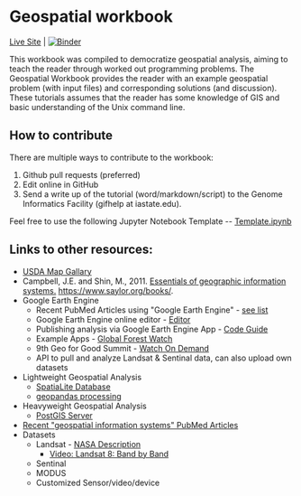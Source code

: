 # Geospatial workbook

[Live Site](https://geospatial.101workbook.org/) | [![Binder](https://mybinder.org/badge_logo.svg)](https://mybinder.org/v2/gh/ISUgenomics/geospatialworkbook/HEAD?filepath=tutorials)

This workbook was compiled to democratize geospatial analysis, aiming to teach the reader through worked out programming problems. The Geospatial Workbook provides the reader with an example geospatial problem (with input files) and corresponding solutions (and discussion). These tutorials assumes that the reader has some knowledge of GIS and basic understanding of the Unix command line. 

## How to contribute

There are multiple ways to contribute to the workbook:

1. Github pull requests (preferred)
2. Edit online in GitHub
3. Send a write up of the tutorial (word/markdown/script) to the Genome Informatics Facility (gifhelp at iastate.edu). 


Feel free to use the following Jupyter Notebook Template -- [Template.ipynb](https://geospatial.101workbook.org/tutorials/Template.ipynb) 
 
## Links to other resources:

* [USDA Map Gallary](https://usda-open-data-demo-site-1-lnr.hub.arcgis.com/)
* Campbell, J.E. and Shin, M., 2011. [Essentials of geographic information systems.](https://open.umn.edu/opentextbooks/textbooks/67) https://www.saylor.org/books/.
* Google Earth Engine
  * Recent PubMed Articles using "Google Earth Engine" - [see list](https://pubmed.ncbi.nlm.nih.gov/?term=Google+Earth+Engine)
  * Google Earth Engine online editor - [Editor](https://code.earthengine.google.com/)
  * Publishing analysis via Google Earth Engine App - [Code Guide](https://developers.google.com/earth-engine/guides/apps)
  * Example Apps - [Global Forest Watch](https://www.globalforestwatch.org/map/?menu=eyJkYXRhc2V0Q2F0ZWdvcnkiOiJmb3Jlc3RDaGFuZ2UiLCJtZW51U2VjdGlvbiI6ImRhdGFzZXRzIn0%3D)
  * 9th Geo for Good Summit - [Watch On Demand](https://earthoutreachonair.withgoogle.com/events/geoforgood20)
  * API to pull and analyze Landsat & Sentinal data, can also upload own datasets
* Lightweight Geospatial Analysis
  * [SpatiaLite Database](https://www.gaia-gis.it/fossil/libspatialite/index)
  * [geopandas processing](https://geopandas.org/io.html)
* Heavyweight Geospatial Analysis
  * [PostGIS Server](https://postgis.net/)
* [Recent "geospatial information systems" PubMed Articles](https://pubmed.ncbi.nlm.nih.gov/?term=GIS+geographic+information+systems&sort=date)
* Datasets
  * Landsat - [NASA Description](https://landsat.gsfc.nasa.gov/landsat-8/)
    * [Video: Landsat 8: Band by Band](https://youtu.be/A6WzAc1FTeA)
  * Sentinal
  * MODUS
  * Customized Sensor/video/device
